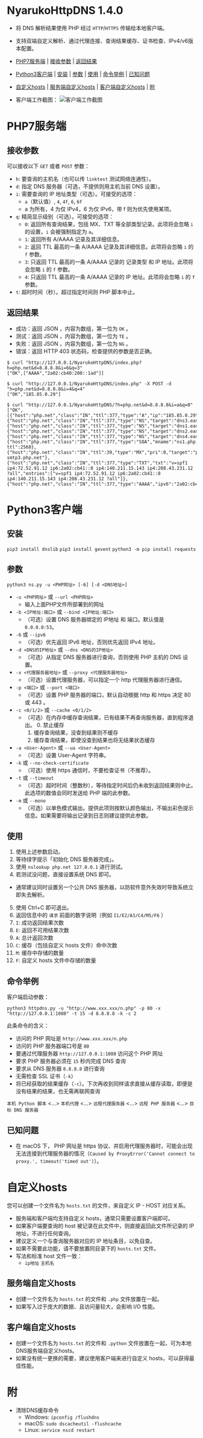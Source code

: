# NyarukoHttpDNS 1.4.0
- 将 DNS 解析结果使用 PHP 经过 `HTTP`/`HTTPS` 传输给本地客户端。
- 支持双端自定义解析、通过代理连接、查询结果缓存、证书检查、IPv4/v6版本配置。

- [PHP7服务端](#PHP7服务端) | [接收参数](#接收参数) | [返回结果](#返回结果)
- [Python3客户端](#Python3客户端) | [安装](#安装) | [参数](#参数) | [使用](#使用) | [命令举例](#命令举例) | [已知问题](#已知问题)
- [自定义hosts](#自定义hosts) | [服务端自定义hosts](#服务端自定义hosts) | [客户端自定义hosts](客户端自定义hosts) | [附](#附)
- 客户端工作截图：
![客户端工作截图](ScreenShot-1.png)

# PHP7服务端
## 接收参数
可以接收以下 `GET` 或者 `POST` 参数：
- `h`: 要查询的主机名（也可以传 `linktest` 测试网络连通性）。
- `d`: 指定 DNS 服务器（可选，不提供则用主机当前 DNS 设置）。
- `i`: 需要查询的 IP 地址类型（可选）。可接受的选项：
  - `a`（默认值）, `4`, `4f`, `6`, `6f`
  - a 为所有，4 为仅 IPv4，6 为仅 IPv6，带 f 则为优先使用某项。
- `q`: 精简显示级别（可选）。可接受的选项：
  - `0`: 返回所有查询结果，包括 MX、TXT 等全部类型记录。此项将会忽略 `i` 的设置，`i` 会被强制指定为 `a`。
  - `1`: 返回所有 A/AAAA 记录及其详细信息。
  - `2`: 返回 TTL 最高的一条 A/AAAA 记录及其详细信息。此项将会忽略 `i` 的 `f` 参数。
  - `3`: 只返回 TTL 最高的一条 A/AAAA 记录的 记录类型 和 IP 地址。此项将会忽略 `i` 的 `f` 参数。
  - `4`: 只返回 TTL 最高的一条 A/AAAA 记录的 IP 地址。此项将会忽略 `i` 的 `f` 参数。
- `t`: 超时时间（秒）。超过指定时间则 PHP 脚本中止。

## 返回结果

- 成功：返回 JSON ，内容为数组，第一位为 `OK` 。
- 测试：返回 JSON ，内容为数组，第一位为 `TE` 。
- 失败：返回 JSON ，内容为数组，第一位为 `NG` 。
- 错误：返回 HTTP 403 状态码，检查提供的参数是否正确。

```
$ curl "http://127.0.0.1/NyarukoHttpDNS/index.php?h=php.net&d=8.8.8.8&i=6&q=3"
["OK",["AAAA","2a02:cb40:200::1ad"]]

$ curl "http://127.0.0.1/NyarukoHttpDNS/index.php" -X POST -d "h=php.net&d=8.8.8.8&i=4&q=4"
["OK","185.85.0.29"]

$ curl "http://127.0.0.1/NyarukoHttpDNS/?h=php.net&d=8.8.8.8&i=a&q=0"
["OK",[{"host":"php.net","class":"IN","ttl":377,"type":"A","ip":"185.85.0.29"},{"host":"php.net","class":"IN","ttl":377,"type":"NS","target":"dns3.easydns.org"},{"host":"php.net","class":"IN","ttl":377,"type":"NS","target":"dns1.easydns.com"},{"host":"php.net","class":"IN","ttl":377,"type":"NS","target":"dns2.easydns.net"},{"host":"php.net","class":"IN","ttl":377,"type":"NS","target":"dns4.easydns.info"},{"host":"php.net","class":"IN","ttl":377,"type":"SOA","mname":"ns1.php.net","rname":"admin.easydns.com","serial":1561190463,"refresh":16384,"retry":2048,"expire":1048576,"minimum-ttl":2560},{"host":"php.net","class":"IN","ttl":39,"type":"MX","pri":0,"target":"php-smtp3.php.net"},{"host":"php.net","class":"IN","ttl":377,"type":"TXT","txt":"v=spf1 ip4:72.52.91.12 ip6:2a02:cb41::8 ip4:140.211.15.143 ip4:208.43.231.12 ?all","entries":["v=spf1 ip4:72.52.91.12 ip6:2a02:cb41::8 ip4:140.211.15.143 ip4:208.43.231.12 ?all"]},{"host":"php.net","class":"IN","ttl":377,"type":"AAAA","ipv6":"2a02:cb40:200::1ad"}]]
```

# Python3客户端
## 安装
`pip3 install dnslib`
`pip3 install gevent`
`python3 -m pip install requests`

## 参数
`python3 ns.py -u <PHP网址> [-6] [-d <DNS地址>]`
- `-u <PHP网址>` 或 `--url <PHP网址>`
  - 输入上面PHP文件所部署到的网址
- `-b <IP地址:端口>` 或 `--bind <IP地址:端口>`
  - （可选）设置 DNS 服务器绑定的 IP地址 和 端口。默认值是 `0.0.0.0:53`。
- `-6` 或 `--ipv6`
  - （可选）优先返回 IPv6 地址，否则优先返回 IPv4 地址。
- `-d <DNS的IP地址>` 或 `--dns <DNS的IP地址>`
  - （可选）从指定 DNS 服务器进行查询，否则使用 PHP 主机的 DNS 设置。
- `-x <代理服务器地址>` 或 `--proxy <代理服务器地址>`
  - （可选）设置代理服务器，可以指定一个 http 代理服务器进行通信。
- `-p <端口>` 或 `--port <端口>`
  - （可选）设置 PHP 服务器的端口，默认自动根据 http 和 https 决定 80 或 443 。
- `-c <0/1/2>` 或 `--cache <0/1/2>`
  - （可选）在内存中缓存查询结果，已有结果不再查询服务器，直到程序退出。
    0. 禁止缓存
    1. 缓存查询结果，没查到结果则不缓存
    2. 缓存查询结果，即使没查到结果也将无结果状态缓存
- `-a <User-Agent>` 或 `--ua <User-Agent>`
  - （可选）设置 User-Agent 字符串。
- `-k` 或 `--no-check-certificate`
  - （可选）使用 https 通信时，不要检查证书（不推荐）。
- `-t` 或 `--timeout`
  - （可选）超时时间（整数秒），等待指定时间后仍未收到返回结果则中止。此选项的数值会同时发送给 PHP 端的此参数。
- `-m` 或 `--mono`
  - （可选）以单色模式输出。提供此项则按默认颜色输出，不输出彩色提示信息。如果需要将输出记录到日志则建议提供此参数。

## 使用
1. 使用上述参数启动。
2. 等待绿字提示「初始化 DNS 服务器完成」。
3. 使用 `nslookup php.net 127.0.0.1` 进行测试。
4. 若测试没问题，直接设置系统 DNS 即可。
  - 通常建议同时设置另一个公共 DNS 服务器，以防软件意外失效时导致系统立即失去解析。
5. 使用 Ctrl+C 即可退出。
6. 返回信息中的 `请求` 前面的数字说明（例如 `I1/E2/A3/C4/M5/F6` ）
  1. `I`: 成功返回结果次数
  2. `E`: 返回不可用结果次数
  3. `A`: 总计返回次数
  4. `C`: 缓存（包括自定义 hosts 文件）命中次数
  5. `M`: 缓存中存储的数量
  6. `F`: 自定义 hosts 文件中存储的数量

## 命令举例
客户端启动参数：

`python3 httpdns.py -u "http://www.xxx.xxx/n.php" -p 80 -x "http://127.0.0.1:1080" -t 15 -d 8.8.8.8 -k -c 2`

此条命令的含义：
- 访问的 PHP 网址是 `http://www.xxx.xxx/n.php`
- 访问的 PHP 服务器端口号是 `80`
- 要通过代理服务器 `http://127.0.0.1:1080` 访问这个 PHP 网址
- 要求 PHP 服务器必须在 `15` 秒内完成 DNS 查询
- 要求从 DNS 服务器 `8.8.8.8` 进行查询
- 无需检查 SSL 证书（`-k`）
- 将已经获取的结果缓存（`-c`）。下次再收到同样请求直接从缓存读取，即便是没有结果的结果，也无需再联网查询

`本机 Python 脚本` <…> `本机代理` <…> `远程代理服务器` <…> `远程 PHP 服务器` <…> `目标 DNS 服务器`

## 已知问题
- 在 macOS 下， PHP 网址是 https 协议、并启用代理服务器时，可能会出现无法连接到代理服务器的情况（`Caused by ProxyError('Cannot connect to proxy.', timeout('timed out')`）。

# 自定义hosts
您可以创建一个文件名为 `hosts.txt` 的文件，来自定义 IP - HOST 对应关系。
- 服务端和客户端均支持自定义 hosts，通常只需要设置客户端即可。
- 如果客户端要查询的 host 被记录在此文件中，则直接返回此文件所记录的 IP 地址，不进行任何查询。
- 建议定义一个与查询服务器对应的 IP 地址条目，以免自查。
- 如果不需要此功能，请不要放置同目录下的 `hosts.txt` 文件。
- 写法和标准 host 文件一致：
  - `ip地址` `主机名`

## 服务端自定义hosts
- 创建一个文件名为 `hosts.txt` 的文件和 `.php` 文件放置在一起。
- 如果写入过于庞大的数据、且访问量较大，会影响 I/O 性能。

## 客户端自定义hosts
- 创建一个文件名为 `hosts.txt` 的文件和 `.python` 文件放置在一起，可为本地DNS服务端自定义hosts。
- 如果没有统一更换的需要，建议使用客户端来进行自定义 hosts，可以获得最佳性能。

# 附
- 清除DNS缓存命令
  - Windows: `ipconfig /flushdns`
  - macOS: `sudo dscacheutil -flushcache`
  - Linux: `service nscd restart`
